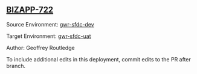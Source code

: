 ## [BIZAPP-722](https://app.salto.io/orgs/3ab0fb5b-95a7-497b-836a-2583702766e1/envs/d6da4298-a309-4acb-ac51-b65fa341b829/deployments/280ec80a-2341-4066-b1d5-a87a6d18502b)

Source Environment: [gwr-sfdc-dev](https://app.salto.io/orgs/3ab0fb5b-95a7-497b-836a-2583702766e1/envs/032b059c-f1d8-442f-b85a-71f4b9925989) 

Target Environment: [gwr-sfdc-uat](https://app.salto.io/orgs/3ab0fb5b-95a7-497b-836a-2583702766e1/envs/d6da4298-a309-4acb-ac51-b65fa341b829) 

Author: Geoffrey Routledge

To include additional edits in this deployment, commit edits to the PR after branch.